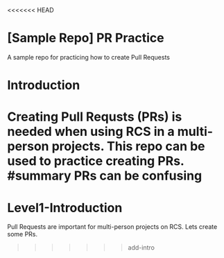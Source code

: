 <<<<<<< HEAD
# [Sample Repo] PR Practice
A sample repo for practicing how to create Pull Requests

# Introduction
Creating Pull Requsts (PRs) is needed when using RCS in a multi-person projects. This repo can be used to practice creating PRs.
#summary
PRs can be confusing
=======
# Level1-Introduction
Pull Requests are important for multi-person projects on RCS. Lets create some PRs.
>>>>>>> add-intro
